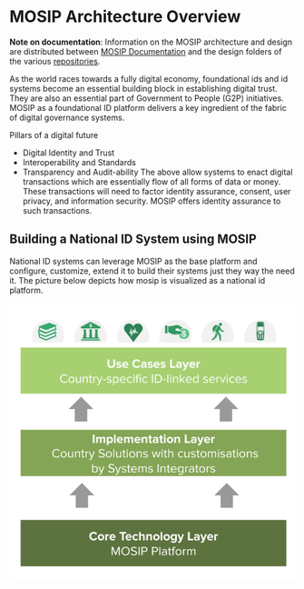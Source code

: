 # MOSIP Architecture Overview

**Note on documentation**:
Information on the MOSIP architecture and design are distributed between [MOSIP Documentation](docs.mosip.io) and the design folders of the various [repositories](https://github.com/mosip).


As the world races towards a fully digital economy, foundational ids and id systems become an essential building block in establishing digital trust. They are also an essential part of Government to People (G2P) initiatives. MOSIP as a foundational ID platform delivers a key ingredient of the fabric of digital governance systems.

Pillars of a digital future
* Digital Identity and Trust
* Interoperability and Standards
* Transparency and Audit-ability
The above allow systems to enact digital transactions which are essentially flow of all forms of data or money. These transactions will need to factor identity assurance, consent, user privacy, and information security. MOSIP offers identity assurance to such transactions.

## Building a National ID System using MOSIP

National ID systems can leverage MOSIP as the base platform and configure, customize, extend it to build their systems just they way the need it. The picture below depicts how mosip is visualized as a national id platform.

![](_images/arch_diagrams/layers.png)

